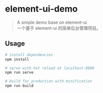 # element-ui-demo

> A simple demo base on element-ui   
一个基于 element-ui 的简单后台管理项目。

## Usage

``` bash
# install dependencies
npm install

# serve with hot reload at localhost:8080
npm run serve

# build for production with minification
npm run build

```  
